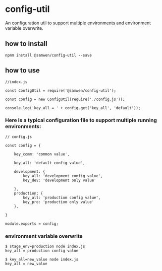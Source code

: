 
# config-util

An configuration util to support multiple environments and environment variable overwrite.

## how to install

    npmm install @samwen/config-util --save

## how to use

    //index.js

    const ConfigUtil = require('@samwen/config-util');
      
    const config = new ConfigUtil(require('./config.js'));

    console.log('key_all = ' + config.get('key_all', 'default'));

### Here is a typical configuration file to support multiple running environments:

    // config.js
    
    const config = {

        key_comm: 'common value',

        key_all: 'default config value',

        development: {
            key_all: 'development config value',
            key_dev: 'development only value'

        },
        production: {
            key_all: 'production config value',
            key_pro: 'production only value'
        },

    }
    
    module.exports = config;

### environment variable overwrite

    $ stage_env=production node index.js
    key_all = production config value

    $ key_all=new_value node index.js
    key_all = new_value

